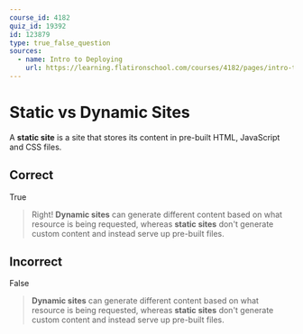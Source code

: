 ```yaml
---
course_id: 4182
quiz_id: 19392
id: 123879
type: true_false_question
sources:
  - name: Intro to Deploying
    url: https://learning.flatironschool.com/courses/4182/pages/intro-to-deploying
---
```


# Static vs Dynamic Sites

A **static site** is a site that stores its content in pre-built HTML,
JavaScript and CSS files.

## Correct

True

> Right! **Dynamic sites** can generate different content based on what
> resource is being requested, whereas **static sites** don't generate custom
> content and instead serve up pre-built files.

## Incorrect

False

> **Dynamic sites** can generate different content based on what resource is
> being requested, whereas **static sites** don't generate custom content and
> instead serve up pre-built files.
